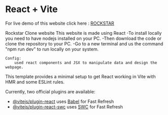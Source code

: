 # React + Vite

For live demo of this website click here : [ROCKSTAR](https://alam-rockstar-clone.netlify.app/)

 Rockstar Clone website 
    This website is made using React
    -To install locally you need to have nodejs installed on your PC.
    -Then download the code or clone the repository to your PC.
    -Go to a new terminal and us the command "npm run dev" to run locally on your system.
    
    Config:
        used react components and JSX to manipulate data and design the webpage.


This template provides a minimal setup to get React working in Vite with HMR and some ESLint rules.

Currently, two official plugins are available:

- [@vitejs/plugin-react](https://github.com/vitejs/vite-plugin-react/blob/main/packages/plugin-react/README.md) uses [Babel](https://babeljs.io/) for Fast Refresh
- [@vitejs/plugin-react-swc](https://github.com/vitejs/vite-plugin-react-swc) uses [SWC](https://swc.rs/) for Fast Refresh
